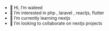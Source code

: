 - 👋 Hi, I’m waleed 
- 👀 I’m interested in php , laravel , reactjs, flutter
- 🌱 I’m currently learning nextjs
- 💞️ I’m looking to collaborate on nextjs projects
 


